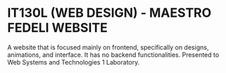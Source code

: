 # IT130L (WEB DESIGN) - MAESTRO FEDELI WEBSITE
 A website that is focused mainly on frontend, specifically on designs, animations, and interface. It has no backend functionalities. Presented to Web Systems and Technologies 1 Laboratory.
